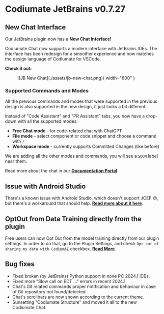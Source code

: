 # Codiumate JetBrains v0.7.27

## New Chat Interface

Our JetBrains plugin now has a **New Chat Interface!**

Codiumate Chat now supports a modern interface with JetBrains IDEs. The interface has been redesign for a smoother experience and now matches the design language of Codiumate for VSCode.

**Check it out:**

<figure markdown="1">
![JB New Chat](./assets/jb-new-chat.png){ width="600" }
</figure>

### Supported Commands and Modes

All the previous commands and modes that were supported in the previous design is also supported in the new design, it just looks a bit different.

Instead of "Code Assistant" and "PR Assistant" tabs, you now have a drop-down with all the supported modes:

- **Free Chat mode** - for code-related chat with ChatGPT
- **File mode** - select component or code snippet and choose a command with `/`
- **Workspace mode** - currently supports Committed Changes (like before)

We are adding all the other modes and commands, you will see a `SOON` label near them.

Read more about the chat in our **[Documentation Portal](https://codiumate-docs.codium.ai/chat/)**

## Issue with Android Studio

There's a known issue with Android Studio, which doesn't support JCEF 😕, but there's a workaround that should help. **[Read more about it here](http://codiumate-docs.codium.ai/installation/jetbrains/#android-studio-support-jcef)**.

## OptOut from Data Training directly from the plugin

Free users can now Opt Out from the model training directly from our plugin settings. In order to do that, go to the Plugin Settings, and check `Opt out of sharing my data with CodiumAI` checkbox. **[Read More](http://codiumate-docs.codium.ai/installation/opt-out/)**.

## Bug fixes

- Fixed broken (by JetBrains) Python support in none PC 2024.1 IDEs.
- Fixed more "Slow call on EDT ..." errors in recent 2024.1
- Chat's Git related commands proper notification and behaviour in case of Git repository not found/detected.
- Chat's scrollbars are now shown according to the current theme.
- Sunsetting "Codiumate Structure" and moved it all to the new Codiumate Chat.
